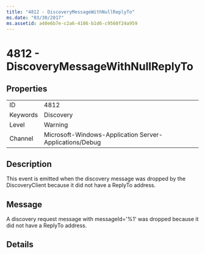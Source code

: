 ```yaml
---
title: "4812 - DiscoveryMessageWithNullReplyTo"
ms.date: "03/30/2017"
ms.assetid: a40e6b7e-c2a6-4186-b1d6-c9560f24a959
---
```

# 4812 - DiscoveryMessageWithNullReplyTo

## Properties  
  
|||  
|-|-|  
|ID|4812|  
|Keywords|Discovery|  
|Level|Warning|  
|Channel|Microsoft-Windows-Application Server-Applications/Debug|  
  
## Description  

 This event is emitted when the discovery message was dropped by the DiscoveryClient because it did not have a ReplyTo address.  
  
## Message  

 A discovery request message with messageId='%1' was dropped because it did not have a ReplyTo address.  
  
## Details
